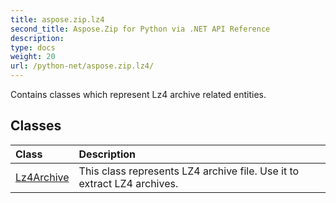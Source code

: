 ```yaml
---
title: aspose.zip.lz4
second_title: Aspose.Zip for Python via .NET API Reference
description: 
type: docs
weight: 20
url: /python-net/aspose.zip.lz4/
---
```



Contains classes which represent Lz4 archive related entities.

## Classes
| Class | Description |
| :- | :- |
|[Lz4Archive](/zip/python-net/aspose.zip.lz4/lz4archive/)|This class represents LZ4 archive file. Use it to extract LZ4 archives.|

